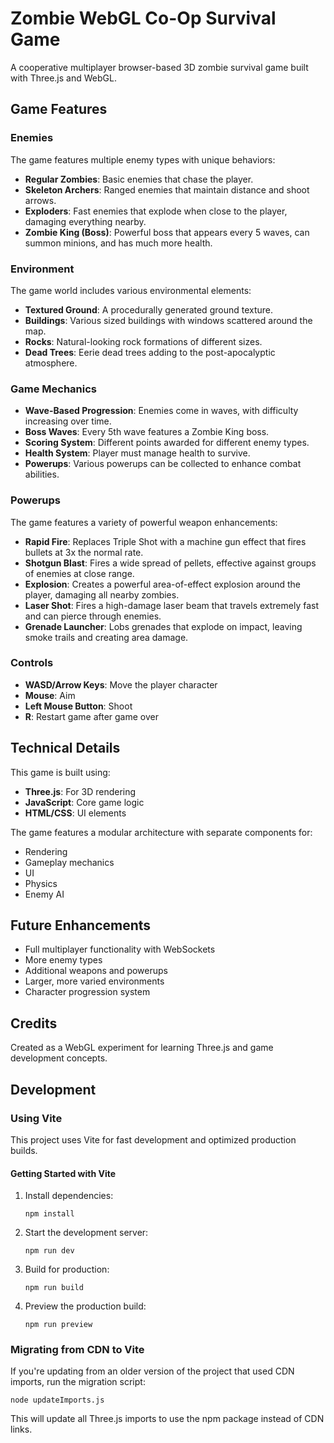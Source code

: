 # Zombie WebGL Co-Op Survival Game

A cooperative multiplayer browser-based 3D zombie survival game built with Three.js and WebGL.

## Game Features

### Enemies
The game features multiple enemy types with unique behaviors:

- **Regular Zombies**: Basic enemies that chase the player.
- **Skeleton Archers**: Ranged enemies that maintain distance and shoot arrows.
- **Exploders**: Fast enemies that explode when close to the player, damaging everything nearby.
- **Zombie King (Boss)**: Powerful boss that appears every 5 waves, can summon minions, and has much more health.

### Environment
The game world includes various environmental elements:

- **Textured Ground**: A procedurally generated ground texture.
- **Buildings**: Various sized buildings with windows scattered around the map.
- **Rocks**: Natural-looking rock formations of different sizes.
- **Dead Trees**: Eerie dead trees adding to the post-apocalyptic atmosphere.

### Game Mechanics

- **Wave-Based Progression**: Enemies come in waves, with difficulty increasing over time.
- **Boss Waves**: Every 5th wave features a Zombie King boss.
- **Scoring System**: Different points awarded for different enemy types.
- **Health System**: Player must manage health to survive.
- **Powerups**: Various powerups can be collected to enhance combat abilities.

### Powerups

The game features a variety of powerful weapon enhancements:

- **Rapid Fire**: Replaces Triple Shot with a machine gun effect that fires bullets at 3x the normal rate.
- **Shotgun Blast**: Fires a wide spread of pellets, effective against groups of enemies at close range.
- **Explosion**: Creates a powerful area-of-effect explosion around the player, damaging all nearby zombies.
- **Laser Shot**: Fires a high-damage laser beam that travels extremely fast and can pierce through enemies.
- **Grenade Launcher**: Lobs grenades that explode on impact, leaving smoke trails and creating area damage.

### Controls

- **WASD/Arrow Keys**: Move the player character
- **Mouse**: Aim
- **Left Mouse Button**: Shoot
- **R**: Restart game after game over

## Technical Details

This game is built using:

- **Three.js**: For 3D rendering
- **JavaScript**: Core game logic
- **HTML/CSS**: UI elements

The game features a modular architecture with separate components for:
- Rendering
- Gameplay mechanics
- UI
- Physics
- Enemy AI

## Future Enhancements

- Full multiplayer functionality with WebSockets
- More enemy types
- Additional weapons and powerups
- Larger, more varied environments
- Character progression system

## Credits

Created as a WebGL experiment for learning Three.js and game development concepts.

## Development

### Using Vite

This project uses Vite for fast development and optimized production builds. 

#### Getting Started with Vite

1. Install dependencies:
   ```
   npm install
   ```

2. Start the development server:
   ```
   npm run dev
   ```

3. Build for production:
   ```
   npm run build
   ```

4. Preview the production build:
   ```
   npm run preview
   ```

### Migrating from CDN to Vite

If you're updating from an older version of the project that used CDN imports, run the migration script:

```
node updateImports.js
```

This will update all Three.js imports to use the npm package instead of CDN links. 